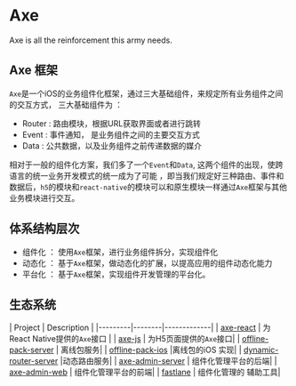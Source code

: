 # Axe

Axe is all the reinforcement this army needs.

## Axe 框架

`Axe`是一个iOS的业务组件化框架，通过三大基础组件，来规定所有业务组件之间的交互方式， 三大基础组件为 ： 

* Router : 路由模块，根据URL获取界面或者进行跳转
* Event : 事件通知， 是业务组件之间的主要交互方式
* Data :  公共数据，以及业务组件之前传递数据的媒介

相对于一般的组件化方案，我们多了一个`Event`和`Data`, 这两个组件的出现，使跨语言的统一业务开发模式的统一成为了可能 ，即当我们规定好三种路由、事件和数据后，`h5`的模块和`react-native`的模块可以和原生模块一样通过`Axe`框架与其他业务模块进行交互。

## 体系结构层次

* 组件化 ： 使用`Axe`框架，进行业务组件拆分，实现组件化
* 动态化 ： 基于`Axe`框架，做动态化的扩展，以提高应用的组件动态化能力
* 平台化 ： 基于`Axe`框架，实现组件开发管理的平台化。

## 生态系统

| Project  | Description |
|---------|--------|-------------|
| [axe-react](https://github.com/axe-org/axe-react)          | 为React Native提供的`Axe`接口 |
| [axe-js](https://github.com/axe-org/axe-js)          | 为H5页面提供的`Axe`接口|
| [offline-pack-server](https://github.com/axe-org/offline-pack-server)          | 离线包服务|
| [offline-pack-ios](https://github.com/axe-org/offline-pack-ios)          |离线包的iOS 实现|
| [dynamic-router-server](https://github.com/axe-org/dynamic-router-server)          |动态路由服务|
| [axe-admin-server](https://github.com/axe-org/axe-admin-server)          | 组件化管理平台的后端|
| [axe-admin-web](https://github.com/axe-org/axe-admin-web)          | 组件化管理平台的前端|
| [fastlane](https://github.com/axe-org/fastlane)          | 组件化管理的 辅助工具|